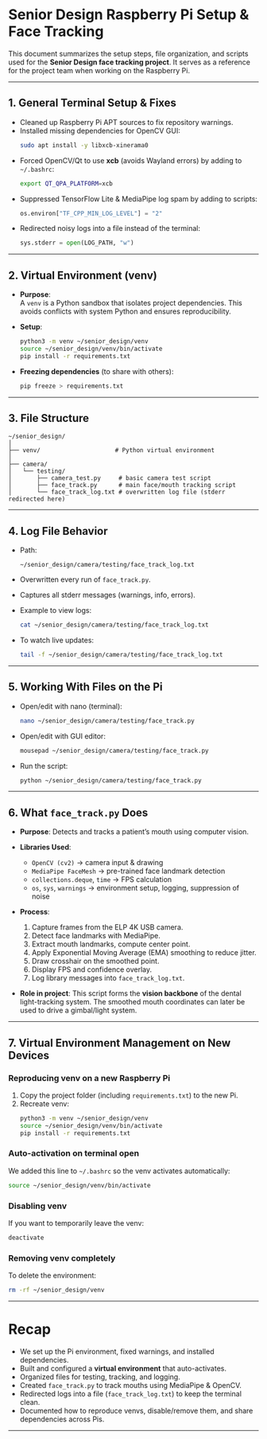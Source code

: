 # Senior Design Raspberry Pi Setup & Face Tracking

This document summarizes the setup steps, file organization, and scripts used for the **Senior Design face tracking project**. It serves as a reference for the project team when working on the Raspberry Pi.

---

## 1. General Terminal Setup & Fixes
- Cleaned up Raspberry Pi APT sources to fix repository warnings.  
- Installed missing dependencies for OpenCV GUI:
  ```bash
  sudo apt install -y libxcb-xinerama0
  ```
- Forced OpenCV/Qt to use **xcb** (avoids Wayland errors) by adding to `~/.bashrc`:
  ```bash
  export QT_QPA_PLATFORM=xcb
  ```
- Suppressed TensorFlow Lite & MediaPipe log spam by adding to scripts:
  ```python
  os.environ["TF_CPP_MIN_LOG_LEVEL"] = "2"
  ```
- Redirected noisy logs into a file instead of the terminal:
  ```python
  sys.stderr = open(LOG_PATH, "w")
  ```

---

## 2. Virtual Environment (venv)
- **Purpose**:  
  A `venv` is a Python sandbox that isolates project dependencies. This avoids conflicts with system Python and ensures reproducibility.

- **Setup**:
  ```bash
  python3 -m venv ~/senior_design/venv
  source ~/senior_design/venv/bin/activate
  pip install -r requirements.txt
  ```

- **Freezing dependencies** (to share with others):
  ```bash
  pip freeze > requirements.txt
  ```

---

## 3. File Structure
```
~/senior_design/
│
├── venv/                     # Python virtual environment
│
├── camera/
│   └── testing/
│       ├── camera_test.py     # basic camera test script
│       ├── face_track.py      # main face/mouth tracking script
│       └── face_track_log.txt # overwritten log file (stderr redirected here)
```

---

## 4. Log File Behavior
- Path:  
  ```
  ~/senior_design/camera/testing/face_track_log.txt
  ```
- Overwritten every run of `face_track.py`.  
- Captures all stderr messages (warnings, info, errors).  

- Example to view logs:
  ```bash
  cat ~/senior_design/camera/testing/face_track_log.txt
  ```

- To watch live updates:
  ```bash
  tail -f ~/senior_design/camera/testing/face_track_log.txt
  ```

---

## 5. Working With Files on the Pi
- Open/edit with nano (terminal):
  ```bash
  nano ~/senior_design/camera/testing/face_track.py
  ```

- Open/edit with GUI editor:
  ```bash
  mousepad ~/senior_design/camera/testing/face_track.py
  ```

- Run the script:
  ```bash
  python ~/senior_design/camera/testing/face_track.py
  ```

---

## 6. What `face_track.py` Does
- **Purpose**: Detects and tracks a patient’s mouth using computer vision.  

- **Libraries Used**:
  - `OpenCV (cv2)` → camera input & drawing  
  - `MediaPipe FaceMesh` → pre-trained face landmark detection  
  - `collections.deque`, `time` → FPS calculation  
  - `os`, `sys`, `warnings` → environment setup, logging, suppression of noise  

- **Process**:
  1. Capture frames from the ELP 4K USB camera.  
  2. Detect face landmarks with MediaPipe.  
  3. Extract mouth landmarks, compute center point.  
  4. Apply Exponential Moving Average (EMA) smoothing to reduce jitter.  
  5. Draw crosshair on the smoothed point.  
  6. Display FPS and confidence overlay.  
  7. Log library messages into `face_track_log.txt`.  

- **Role in project**: This script forms the **vision backbone** of the dental light-tracking system. The smoothed mouth coordinates can later be used to drive a gimbal/light system.

---

## 7. Virtual Environment Management on New Devices

### Reproducing venv on a new Raspberry Pi
1. Copy the project folder (including `requirements.txt`) to the new Pi.  
2. Recreate venv:
   ```bash
   python3 -m venv ~/senior_design/venv
   source ~/senior_design/venv/bin/activate
   pip install -r requirements.txt
   ```

### Auto-activation on terminal open
We added this line to `~/.bashrc` so the venv activates automatically:
```bash
source ~/senior_design/venv/bin/activate
```

### Disabling venv
If you want to temporarily leave the venv:
```bash
deactivate
```

### Removing venv completely
To delete the environment:
```bash
rm -rf ~/senior_design/venv
```

---

# Recap
- We set up the Pi environment, fixed warnings, and installed dependencies.  
- Built and configured a **virtual environment** that auto-activates.  
- Organized files for testing, tracking, and logging.  
- Created `face_track.py` to track mouths using MediaPipe & OpenCV.  
- Redirected logs into a file (`face_track_log.txt`) to keep the terminal clean.  
- Documented how to reproduce venvs, disable/remove them, and share dependencies across Pis.  

---
